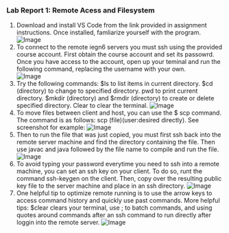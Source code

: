 ### Lab Report 1: Remote Acess and Filesystem

1. Download and install VS Code from the link provided in assignment instructions. Once installed, famliarize yourself with the program.
![Image](https://amohamad1.github.io/cse15l-lab-reports/Screenshot2.png)
2. To connect to the remote iegn6 servers you must ssh using the provided course account. First obtain the course account and set its passowrd. Once you have access to the account, open up your teminal and run the following command, replacing the username with your own.  
![Image](https://amohamad1.github.io/cse15l-lab-reports/Screenshot3.png)
3. Try the following commands: $ls to list items in current directory. $cd (directory) to change to specified directory. pwd to print current directory. $mkdir (directory) and $rmdir (directory) to create or delete specified directory. Clear to clear the terminal.
![Image](https://amohamad1.github.io/cse15l-lab-reports/Screenshot4.png)
4. To move files between client and host, you can use the $ scp command. The command is as follows: scp (file)(user:desired directly). See screenshot for example:
![Image](https://amohamad1.github.io/cse15l-lab-reports/Screenshot5.png)
5. Then to run the file that was just copied, you must first ssh back into the remote server machine and find the directory containing the file. Then use javac and java followed by the file name to compile and run the file.
![Image](https://amohamad1.github.io/cse15l-lab-reports/Screenshot6.png)
6. To avoid typing your password everytime you need to ssh into a remote machine, you can set an ssh key on your client. To do so, runt the command ssh-keygen on the client. Then, copy over the resulting public key file to the server machine and place in an ssh directory. 
![Image](https://amohamad1.github.io/cse15l-lab-reports/Screenshot7.png)
7. One helpful tip to optimize remote running is to use the arrow keys to access command history and quickly use past commands. More helpful tips: $clear clears your terminal, use ; to batch commands, and using quotes around commands after an ssh command to run directly after loggin into the remote server.
![Image](https://amohamad1.github.io/cse15l-lab-reports/Screenshot8.png)
